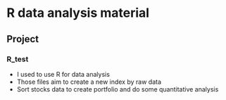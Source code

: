 # R data analysis material

## Project
### R_test
  * I used to use R for data analysis
  * Those files aim to create a new index by raw data
  * Sort stocks data to create portfolio and do some quantitative analysis



